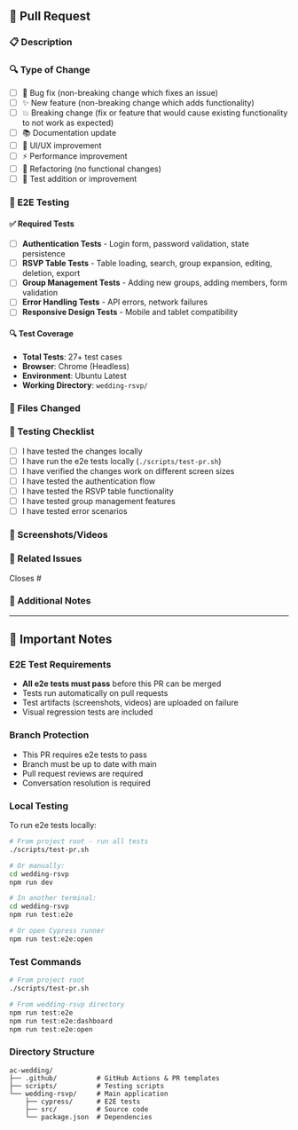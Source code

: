 ## 🚀 Pull Request

### 📋 Description

<!-- Provide a brief description of the changes made -->

### 🔍 Type of Change

- [ ] 🐛 Bug fix (non-breaking change which fixes an issue)
- [ ] ✨ New feature (non-breaking change which adds functionality)
- [ ] 💥 Breaking change (fix or feature that would cause existing functionality to not work as expected)
- [ ] 📚 Documentation update
- [ ] 🎨 UI/UX improvement
- [ ] ⚡ Performance improvement
- [ ] 🔧 Refactoring (no functional changes)
- [ ] 🧪 Test addition or improvement

### 🧪 E2E Testing

<!-- The following e2e tests will automatically run on this PR -->

#### ✅ Required Tests

- [ ] **Authentication Tests** - Login form, password validation, state persistence
- [ ] **RSVP Table Tests** - Table loading, search, group expansion, editing, deletion, export
- [ ] **Group Management Tests** - Adding new groups, adding members, form validation
- [ ] **Error Handling Tests** - API errors, network failures
- [ ] **Responsive Design Tests** - Mobile and tablet compatibility

#### 🔍 Test Coverage

- **Total Tests**: 27+ test cases
- **Browser**: Chrome (Headless)
- **Environment**: Ubuntu Latest
- **Working Directory**: `wedding-rsvp/`

### 📁 Files Changed

<!-- List the main files that were modified -->

### 🎯 Testing Checklist

- [ ] I have tested the changes locally
- [ ] I have run the e2e tests locally (`./scripts/test-pr.sh`)
- [ ] I have verified the changes work on different screen sizes
- [ ] I have tested the authentication flow
- [ ] I have tested the RSVP table functionality
- [ ] I have tested group management features
- [ ] I have tested error scenarios

### 📸 Screenshots/Videos

<!-- If applicable, add screenshots or videos showing the changes -->

### 🔗 Related Issues

<!-- Link to any related issues -->

Closes #

### 📝 Additional Notes

<!-- Any additional information that reviewers should know -->

---

## 🚨 Important Notes

### E2E Test Requirements

- **All e2e tests must pass** before this PR can be merged
- Tests run automatically on pull requests
- Test artifacts (screenshots, videos) are uploaded on failure
- Visual regression tests are included

### Branch Protection

- This PR requires e2e tests to pass
- Branch must be up to date with main
- Pull request reviews are required
- Conversation resolution is required

### Local Testing

To run e2e tests locally:

```bash
# From project root - run all tests
./scripts/test-pr.sh

# Or manually:
cd wedding-rsvp
npm run dev

# In another terminal:
cd wedding-rsvp
npm run test:e2e

# Or open Cypress runner
npm run test:e2e:open
```

### Test Commands

```bash
# From project root
./scripts/test-pr.sh

# From wedding-rsvp directory
npm run test:e2e
npm run test:e2e:dashboard
npm run test:e2e:open
```

### Directory Structure

```
ac-wedding/
├── .github/          # GitHub Actions & PR templates
├── scripts/          # Testing scripts
└── wedding-rsvp/     # Main application
    ├── cypress/      # E2E tests
    ├── src/          # Source code
    └── package.json  # Dependencies
```
